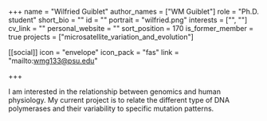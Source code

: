 +++
name = "Wilfried Guiblet"
author_names = ["WM Guiblet"]
role = "Ph.D. student"
short_bio = ""
id = ""
portrait = "wilfried.png"
interests = ["", ""]
cv_link = ""
personal_website = ""
sort_position = 170
is_former_member = true
projects = ["microsatellite_variation_and_evolution"]

[[social]]
    icon = "envelope"
    icon_pack = "fas"
    link = "mailto:wmg133@psu.edu"

+++

I am interested in the relationship between genomics and human
physiology.  My current project is to relate the different type of
DNA polymerases and their variability to specific mutation patterns.
